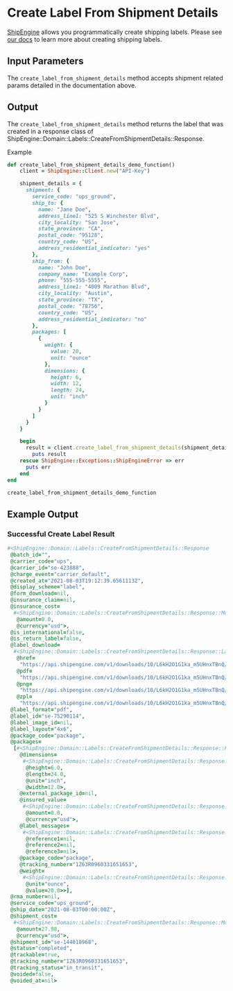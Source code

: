 Create Label From Shipment Details
======================================
[ShipEngine](www.shipengine.com) allows you programmatically create shipping labels. Please see [our docs](https://www.shipengine.com/docs/labels/create-a-label/) to learn more about creating shipping labels.

Input Parameters
-------------------------------------

The `create_label_from_shipment_details` method accepts shipment related params detailed in the documentation above.

Output
--------------------------------
The `create_label_from_shipment_details` method returns the label that was created in a response class of ShipEngine::Domain::Labels::CreateFromShipmentDetails::Response.

Example
```ruby
def create_label_from_shipment_details_demo_function()
	client = ShipEngine::Client.new("API-Key")

	shipment_details = {
	  shipment: {
	    service_code: "ups_ground",
	    ship_to: {
	      name: "Jane Doe",
	      address_line1: "525 S Winchester Blvd",
	      city_locality: "San Jose",
	      state_province: "CA",
	      postal_code: "95128",
	      country_code: "US",
	      address_residential_indicator: "yes"
	    },
	    ship_from: {
	      name: "John Doe",
	      company_name: "Example Corp",
	      phone: "555-555-5555",
	      address_line1: "4009 Marathon Blvd",
	      city_locality: "Austin",
	      state_province: "TX",
	      postal_code: "78756",
	      country_code: "US",
	      address_residential_indicator: "no"
	    },
	    packages: [
	      {
	        weight: {
	          value: 20,
	          unit: "ounce"
	        },
	        dimensions: {
	          height: 6,
	          width: 12,
	          length: 24,
	          unit: "inch"
	        }
	      }
	    ]
	  }
	}

	begin
	  result = client.create_label_from_shipment_details(shipment_details)
		puts result
	rescue ShipEngine::Exceptions::ShipEngineError => err
	  puts err
	end
end

create_label_from_shipment_details_demo_function
```

Example Output
-----------------------------------------------------

### Successful Create Label Result
```ruby
#<ShipEngine::Domain::Labels::CreateFromShipmentDetails::Response
 @batch_id="",
 @carrier_code="ups",
 @carrier_id="se-423888",
 @charge_event="carrier_default",
 @created_at="2021-08-03T19:12:39.6561113Z",
 @display_scheme="label",
 @form_download=nil,
 @insurance_claim=nil,
 @insurance_cost=
  #<ShipEngine::Domain::Labels::CreateFromShipmentDetails::Response::MonetaryValue
   @amount=0.0,
   @currency="usd">,
 @is_international=false,
 @is_return_label=false,
 @label_download=
  #<ShipEngine::Domain::Labels::CreateFromShipmentDetails::Response::LabelDownload
   @href=
    "https://api.shipengine.com/v1/downloads/10/L6kH2O1G1ka_m5UHnxTBnQ/label-75290114.pdf",
   @pdf=
    "https://api.shipengine.com/v1/downloads/10/L6kH2O1G1ka_m5UHnxTBnQ/label-75290114.pdf",
   @png=
    "https://api.shipengine.com/v1/downloads/10/L6kH2O1G1ka_m5UHnxTBnQ/label-75290114.png",
   @zpl=
    "https://api.shipengine.com/v1/downloads/10/L6kH2O1G1ka_m5UHnxTBnQ/label-75290114.zpl">,
 @label_format="pdf",
 @label_id="se-75290114",
 @label_image_id=nil,
 @label_layout="4x6",
 @package_code="package",
 @packages=
  [#<ShipEngine::Domain::Labels::CreateFromShipmentDetails::Response::Package
    @dimensions=
     #<ShipEngine::Domain::Labels::CreateFromShipmentDetails::Response::Dimensions
      @height=6.0,
      @length=24.0,
      @unit="inch",
      @width=12.0>,
    @external_package_id=nil,
    @insured_value=
     #<ShipEngine::Domain::Labels::CreateFromShipmentDetails::Response::MonetaryValue
      @amount=0.0,
      @currency="usd">,
    @label_messages=
     #<ShipEngine::Domain::Labels::CreateFromShipmentDetails::Response::Package::LabelMessages
      @reference1=nil,
      @reference2=nil,
      @reference3=nil>,
    @package_code="package",
    @tracking_number="1Z63R0960331651653",
    @weight=
     #<ShipEngine::Domain::Labels::CreateFromShipmentDetails::Response::Weight
      @unit="ounce",
      @value=20.0>>],
 @rma_number=nil,
 @service_code="ups_ground",
 @ship_date="2021-08-03T00:00:00Z",
 @shipment_cost=
  #<ShipEngine::Domain::Labels::CreateFromShipmentDetails::Response::MonetaryValue
   @amount=27.98,
   @currency="usd">,
 @shipment_id="se-144018968",
 @status="completed",
 @trackable=true,
 @tracking_number="1Z63R0960331651653",
 @tracking_status="in_transit",
 @voided=false,
 @voided_at=nil>

```